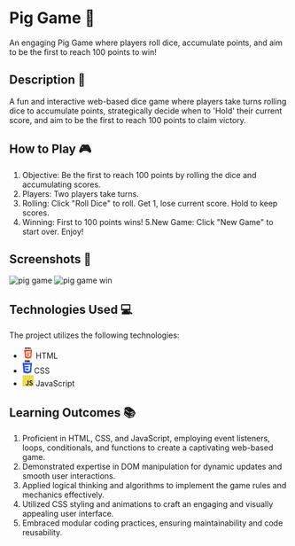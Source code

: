 # Pig Game :pig:

An engaging Pig Game where players roll dice, accumulate points, and aim to be the first to reach 100 points to win!

## Description 📝

A fun and interactive web-based dice game where players take turns rolling dice to accumulate points, strategically decide when to 'Hold' their current score, and aim to be the first to reach 100 points to claim victory.

## How to Play 🎮

1. Objective: Be the first to reach 100 points by rolling the dice and accumulating scores.
2. Players: Two players take turns.
3. Rolling: Click "Roll Dice" to roll. Get 1, lose current score. Hold to keep scores.
4. Winning: First to 100 points wins!
5.New Game: Click "New Game" to start over. Enjoy!

## Screenshots 📸
![pig game](https://github.com/Taha-Zahid/NumberGuessGameJavaScript/assets/139172162/0857a9e9-0181-4d1a-b724-7052b281e821)
![pig game win](https://github.com/Taha-Zahid/NumberGuessGameJavaScript/assets/139172162/a7a73e58-aecc-4e2d-829b-b4d73aeb427a)

## Technologies Used 💻

The project utilizes the following technologies:

- <img src="html-logo.png" alt="HTML Logo" style="width: 20px; height: auto;" >
  HTML
- <img src="css-logo.png" alt="CSS Logo" style="width: 17px; height: auto;">
   CSS
- <img src="js-logo.png" alt="JavaScript Logo" style="width: 20px; height: auto;">
  JavaScript

## Learning Outcomes 📚

1. Proficient in HTML, CSS, and JavaScript, employing event listeners, loops, conditionals, and functions to create a captivating web-based game.
2. Demonstrated expertise in DOM manipulation for dynamic updates and smooth user interactions.
3. Applied logical thinking and algorithms to implement the game rules and mechanics effectively.
4. Utilized CSS styling and animations to craft an engaging and visually appealing user interface.
5. Embraced modular coding practices, ensuring maintainability and code reusability.
